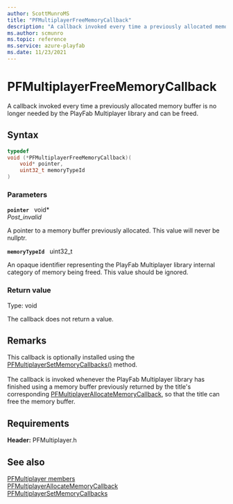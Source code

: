 ```yaml
---
author: ScottMunroMS
title: "PFMultiplayerFreeMemoryCallback"
description: "A callback invoked every time a previously allocated memory buffer is no longer needed by the PlayFab Multiplayer library and can be freed."
ms.author: scmunro
ms.topic: reference
ms.service: azure-playfab
ms.date: 11/23/2021
---
```


# PFMultiplayerFreeMemoryCallback  

A callback invoked every time a previously allocated memory buffer is no longer needed by the PlayFab Multiplayer library and can be freed.  

## Syntax  
  
```cpp
typedef
void (*PFMultiplayerFreeMemoryCallback)(  
    void* pointer,  
    uint32_t memoryTypeId  
)  
```  
  
### Parameters  
  
**`pointer`** &nbsp; void*  
*_Post_invalid_*  
  
A pointer to a memory buffer previously allocated. This value will never be nullptr.  
  
**`memoryTypeId`** &nbsp; uint32_t  
  
An opaque identifier representing the PlayFab Multiplayer library internal category of memory being freed. This value should be ignored.  
  
  
### Return value
Type: void
  
The callback does not return a value.  
  
## Remarks  
  
This callback is optionally installed using the [PFMultiplayerSetMemoryCallbacks()](../functions/pfmultiplayersetmemorycallbacks.md) method. <br /><br /> The callback is invoked whenever the PlayFab Multiplayer library has finished using a memory buffer previously returned by the title's corresponding [PFMultiplayerAllocateMemoryCallback](pfmultiplayerallocatememorycallback.md), so that the title can free the memory buffer.
  
## Requirements  
  
**Header:** PFMultiplayer.h
  
## See also  
[PFMultiplayer members](../pfmultiplayer_members.md)  
[PFMultiplayerAllocateMemoryCallback](pfmultiplayerallocatememorycallback.md)  
[PFMultiplayerSetMemoryCallbacks](../functions/pfmultiplayersetmemorycallbacks.md)  
  
  
  
